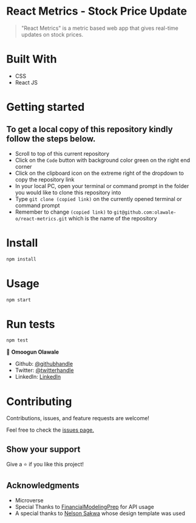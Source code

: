 # React Metrics - Stock Price Update

> "React Metrics" is a metric based web app that gives real-time updates on stock prices.


# Built With
- CSS
- React JS
# Getting started
## To get a local copy of this repository kindly follow the steps below.
- Scroll to top of this current repository
- Click on the `Code` button with background color green on the right end corner
- Click on the clipboard icon on the extreme right of the dropdown to copy the repository link
- In your local PC, open your terminal or command prompt in the folder you would like to clone this repository into
- Type `git clone (copied link)` on the currently opened terminal or command prompt
- Remember to change `(copied link)` to `git@github.com:olawale-o/react-metrics.git` which is the name of the repository
# Install
```bash
npm install
```

# Usage
```bash
npm start
```

# Run tests
```bash
npm test
```

👤 **Omoogun Olawale**

* Github: [@githubhandle](https://github.com/olawale-o)
* Twitter: [@twitterhandle](https://twitter.com/ibreaktherules)
* LinkedIn: [LinkedIn](https://www.linkedin.com/in/olawaleomoogun/)

# Contributing
Contributions, issues, and feature requests are welcome!

Feel free to check the [issues page.](https://github.com/olawale-o/react-metrics/issues)
## Show your support

Give a ⭐️ if you like this project!

## Acknowledgments

- Microverse
- Special Thanks to [FinancialModelingPrep](https://financialmodelingprep.com) for API usage
- A special thanks to [Nelson Sakwa](https://www.behance.net/gallery/31579789/Ballhead-App-(Free-PSDs)) whose design template was used